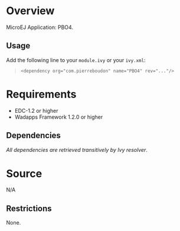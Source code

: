 <!--
	Markdown
-->

# Overview
MicroEJ Application: PBO4.

## Usage
Add the following line to your `module.ivy` or your `ivy.xml`:
> `<dependency org="com.pierreboudon" name="PBO4" rev="..."/>`

# Requirements
  - EDC-1.2 or higher
  - Wadapps Framework 1.2.0 or higher

## Dependencies
_All dependencies are retrieved transitively by Ivy resolver_.

# Source
N/A

## Restrictions
None.